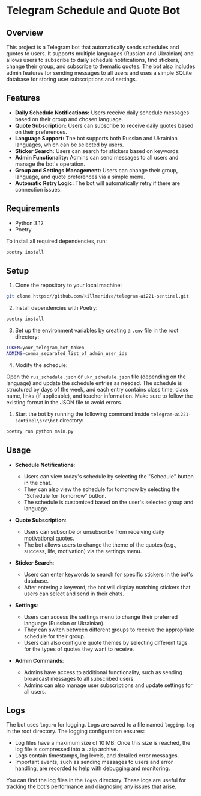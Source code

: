 # Telegram Schedule and Quote Bot

## Overview

This project is a Telegram bot that automatically sends schedules and quotes to users. It supports multiple languages (Russian and Ukrainian) and allows users to subscribe to daily schedule notifications, find stickers, change their group, and subscribe to thematic quotes. The bot also includes admin features for sending messages to all users and uses a simple SQLite database for storing user subscriptions and settings.

## Features

- **Daily Schedule Notifications:** Users receive daily schedule messages based on their group and chosen language.
- **Quote Subscription:** Users can subscribe to receive daily quotes based on their preferences.
- **Language Support:** The bot supports both Russian and Ukrainian languages, which can be selected by users.
- **Sticker Search:** Users can search for stickers based on keywords.
- **Admin Functionality:** Admins can send messages to all users and manage the bot's operation.
- **Group and Settings Management:** Users can change their group, language, and quote preferences via a simple menu.
- **Automatic Retry Logic:** The bot will automatically retry if there are connection issues.

## Requirements

- Python 3.12
- Poetry

To install all required dependencies, run:

```bash
poetry install
```

## Setup

1. Clone the repository to your local machine:

```bash
git clone https://github.com/killmeridze/telegram-ai221-sentinel.git
```

2. Install dependencies with Poetry:

```bash
poetry install
```

3. Set up the environment variables by creating a `.env` file in the root directory:

```bash
TOKEN=your_telegram_bot_token
ADMINS=comma_separated_list_of_admin_user_ids
```

4. Modify the schedule:

Open the `rus_schedule.json` or `ukr_schedule.json` file (depending on the language) and update the schedule entries as needed. The schedule is structured by days of the week, and each entry contains class time, class name, links (if applicable), and teacher information. Make sure to follow the existing format in the JSON file to avoid errors.

1. Start the bot by running the following command inside `telegram-ai221-sentinel\src\bot` directory:

```bash
poetry run python main.py
```

## Usage

- **Schedule Notifications**:

  - Users can view today's schedule by selecting the "Schedule" button in the chat.
  - They can also view the schedule for tomorrow by selecting the "Schedule for Tomorrow" button.
  - The schedule is customized based on the user's selected group and language.

- **Quote Subscription**:

  - Users can subscribe or unsubscribe from receiving daily motivational quotes.
  - The bot allows users to change the theme of the quotes (e.g., success, life, motivation) via the settings menu.

- **Sticker Search**:

  - Users can enter keywords to search for specific stickers in the bot's database.
  - After entering a keyword, the bot will display matching stickers that users can select and send in their chats.

- **Settings**:

  - Users can access the settings menu to change their preferred language (Russian or Ukrainian).
  - They can switch between different groups to receive the appropriate schedule for their group.
  - Users can also configure quote themes by selecting different tags for the types of quotes they want to receive.

- **Admin Commands**:
  - Admins have access to additional functionality, such as sending broadcast messages to all subscribed users.
  - Admins can also manage user subscriptions and update settings for all users.

## Logs

The bot uses `loguru` for logging. Logs are saved to a file named `logging.log` in the root directory. The logging configuration ensures:

- Log files have a maximum size of 10 MB. Once this size is reached, the log file is compressed into a `.zip` archive.
- Logs contain timestamps, log levels, and detailed error messages.
- Important events, such as sending messages to users and error handling, are recorded to help with debugging and monitoring.

You can find the log files in the `logs\` directory. These logs are useful for tracking the bot's performance and diagnosing any issues that arise.
